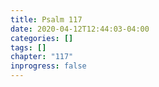 ```yaml
---
title: Psalm 117
date: 2020-04-12T12:44:03-04:00
categories: []
tags: []
chapter: "117"
inprogress: false
---
```


